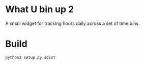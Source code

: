 # What U bin up 2

A small widget for tracking hours daily across a set of time bins.

# Build 

```
python3 setup.py sdist
```
